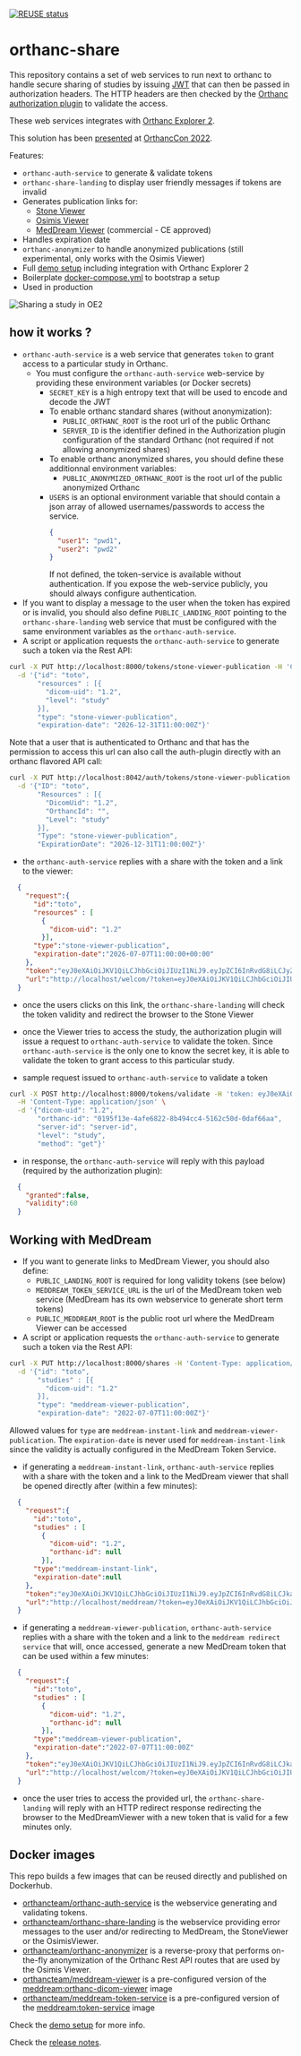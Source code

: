 <!--
SPDX-FileCopyrightText: 2022 - 2023 Orthanc Team SRL <info@orthanc.team>

SPDX-License-Identifier: CC-BY-4.0
-->

[![REUSE status](https://api.reuse.software/badge/github.com/orthanc-team/orthanc-share)](https://api.reuse.software/info/github.com/orthanc-team/orthanc-share)

# orthanc-share

This repository contains a set of web services to run next to orthanc to handle secure sharing of studies by issuing [JWT](https://jwt.io/) that can then be passed
in authorization headers.  The HTTP headers are then checked by the [Orthanc authorization plugin](https://book.orthanc-server.com/plugins/authorization.html) to validate the access.

These web services integrates with [Orthanc Explorer 2](https://book.orthanc-server.com/plugins/orthanc-explorer-2.html).

This solution has been [presented](https://orthanc.team/files/doc/OrthancCon2022-Sharing-DICOM-studies-with-Orthanc.pdf) at [OrthancCon 2022](https://www.orthanc-server.com/static.php?page=orthanc-con-2022).

Features:
- `orthanc-auth-service` to generate & validate tokens
- `orthanc-share-landing` to display user friendly messages if tokens are invalid
- Generates publication links for:
  - [Stone Viewer](https://www.orthanc-server.com/static.php?page=stone-web-viewer)
  - [Osimis Viewer](https://book.orthanc-server.com/plugins/osimis-webviewer.html)
  - [MedDream Viewer](https://www.softneta.com/online-dicom-viewer/) (commercial - CE approved)
- Handles expiration date
- `orthanc-anonymizer` to handle anonymized publications (still experimental, only works with the Osimis Viewer)
- Full [demo setup](./demo-setup) including integration with Orthanc Explorer 2
- Boilerplate [docker-compose.yml](minimal-setup/docker-compose.yml) to bootstrap a setup
- Used in production


![Sharing a study in OE2](./demo-setup/doc/Share-study.gif)


## how it works ?

- `orthanc-auth-service` is a web service that generates `token` to grant access to a particular study in Orthanc.
  - You must configure the `orthanc-auth-service` web-service by providing these environment variables (or Docker secrets)
    - `SECRET_KEY` is a high entropy text that will be used to encode and decode the JWT
    - To enable orthanc standard shares (without anonymization):
      - `PUBLIC_ORTHANC_ROOT` is the root url of the public Orthanc
      - `SERVER_ID` is the identifier defined in the Authorization plugin configuration of the standard Orthanc (not required if not allowing anonymized shares)
    - To enable orthanc anonymized shares, you should define these additionnal environment variables:
      - `PUBLIC_ANONYMIZED_ORTHANC_ROOT` is the root url of the public anonymized Orthanc
    - `USERS` is an optional environment variable that should contain a json array of allowed usernames/passwords to access the service.
      ```json
      {
        "user1": "pwd1",
        "user2": "pwd2"
      }
      ```
      If not defined, the token-service is available without authentication.  If you expose the web-service publicly, you should always configure authentication.
- If you want to display a message to the user when the token has expired or is invalid, you should also define 
  `PUBLIC_LANDING_ROOT` pointing to the `orthanc-share-landing` web service that must be configured with the same
  environment variables as the `orthanc-auth-service`.
- A script or application requests the `orthanc-auth-service` to generate such a token via the Rest API:
```bash
curl -X PUT http://localhost:8000/tokens/stone-viewer-publication -H 'Content-Type: application/json' \
  -d '{"id": "toto",
       "resources" : [{
         "dicom-uid": "1.2",
         "level": "study"
       }],
       "type": "stone-viewer-publication", 
       "expiration-date": "2026-12-31T11:00:00Z"}'
```
  Note that a user that is authenticated to Orthanc and that has the permission to access this url can also call
  the auth-plugin directly with an orthanc flavored API call:
```bash
curl -X PUT http://localhost:8042/auth/tokens/stone-viewer-publication -H 'Content-Type: application/json' \
  -d '{"ID": "toto",
       "Resources" : [{
         "DicomUid": "1.2",
         "OrthancId": "",
         "Level": "study"
       }],
       "Type": "stone-viewer-publication", 
       "ExpirationDate": "2026-12-31T11:00:00Z"}'
```


- the `orthanc-auth-service` replies with a share with the token and a link to the viewer:
```json
  {
    "request":{
      "id":"toto",
      "resources" : [
        {
          "dicom-uid": "1.2"
        }],  
      "type":"stone-viewer-publication",
      "expiration-date":"2026-07-07T11:00:00+00:00"
    },
    "token":"eyJ0eXAiOiJKV1QiLCJhbGciOiJIUzI1NiJ9.eyJpZCI6InRvdG8iLCJyZXNvdXJjZXMiOlt7ImRpY29tX3VpZCI6IjEuMiIsIm9ydGhhbmNfaWQiOm51bGwsInVybCI6bnVsbCwibGV2ZWwiOiJzdHVkeSJ9XSwidHlwZSI6InN0b25lLXZpZXdlci1wdWJsaWNhdGlvbiIsImV4cGlyYXRpb25fZGF0ZSI6IjIwMjYtMTItMzFUMTE6MDA6MDArMDA6MDAifQ.RlB9x56eQSaJNt3t4hDxAHdM7BhBbah5CWWBBZQf7x0",
    "url":"http://localhost/welcom/?token=eyJ0eXAiOiJKV1QiLCJhbGciOiJIUzI1NiJ9.eyJpZCI6InRvdG8iLCJyZXNvdXJjZXMiOlt7ImRpY29tX3VpZCI6IjEuMiIsIm9ydGhhbmNfaWQiOm51bGwsInVybCI6bnVsbCwibGV2ZWwiOiJzdHVkeSJ9XSwidHlwZSI6InN0b25lLXZpZXdlci1wdWJsaWNhdGlvbiIsImV4cGlyYXRpb25fZGF0ZSI6IjIwMjYtMTItMzFUMTE6MDA6MDArMDA6MDAifQ.RlB9x56eQSaJNt3t4hDxAHdM7BhBbah5CWWBBZQf7x0"
  }
```
- once the users clicks on this link, the `orthanc-share-landing` will check the token validity and redirect the browser
  to the Stone Viewer
- once the Viewer tries to access the study, the authorization plugin will issue a request to `orthanc-auth-service` to validate the token.
  Since `orthanc-auth-service` is the only one to know the secret key, it is able to validate the token to grant access to this particular study.

- sample request issued to `orthanc-auth-service` to validate a token
```bash
curl -X POST http://localhost:8000/tokens/validate -H 'token: eyJ0eXAiOiJKV1QiLCJhbGciOiJIUzI1NiJ9.eyJpZCI6InRvdG8iLCJyZXNvdXJjZXMiOlt7ImRpY29tX3VpZCI6IjEuMiIsIm9ydGhhbmNfaWQiOm51bGwsInVybCI6bnVsbCwibGV2ZWwiOiJzdHVkeSJ9XSwidHlwZSI6InN0b25lLXZpZXdlci1wdWJsaWNhdGlvbiIsImV4cGlyYXRpb25fZGF0ZSI6IjIwMjYtMTItMzFUMTE6MDA6MDArMDA6MDAifQ.RlB9x56eQSaJNt3t4hDxAHdM7BhBbah5CWWBBZQf7x0' \
  -H 'Content-Type: application/json' \
  -d '{"dicom-uid": "1.2", 
       "orthanc-id": "0195f13e-4afe6822-8b494cc4-5162c50d-0daf66aa",
       "server-id": "server-id", 
       "level": "study", 
       "method": "get"}'
```
- in response, the `orthanc-auth-service` will reply with this payload (required by the authorization plugin):
```json
  {
    "granted":false,
    "validity":60
  }
```

## Working with MedDream

- If you want to generate links to MedDream Viewer, you should also define:
  - `PUBLIC_LANDING_ROOT` is required for long validity tokens (see below) 
  - `MEDDREAM_TOKEN_SERVICE_URL` is the url of the MedDream token web service (MedDream has its own webservice to generate short term tokens)
  - `PUBLIC_MEDDREAM_ROOT` is the public root url where the MedDream Viewer can be accessed 
- A script or application requests the `orthanc-auth-service` to generate such a token via the Rest API:
```bash
curl -X PUT http://localhost:8000/shares -H 'Content-Type: application/json' \
  -d '{"id": "toto",
       "studies" : [{
         "dicom-uid": "1.2"
       }],
       "type": "meddream-viewer-publication", 
       "expiration-date": "2022-07-07T11:00:00Z"}'
```
  Allowed values for `type` are `meddream-instant-link` and `meddream-viewer-publication`.  The `expiration-date` is 
  never used for `meddream-instant-link` since the validity is actually configured in the MedDream Token Service.
- if generating a `meddream-instant-link`, `orthanc-auth-service` replies with a share with the token and a link to the 
  MedDream viewer that shall be opened directly after (within a few minutes):
```json
  {
    "request":{
      "id":"toto",
      "studies" : [
        {
          "dicom-uid": "1.2",
          "orthanc-id": null
        }],  
      "type":"meddream-instant-link",
      "expiration-date":null
    },
    "token":"eyJ0eXAiOiJKV1QiLCJhbGciOiJIUzI1NiJ9.eyJpZCI6InRvdG8iLCJkaWNvbV91aWQiOiIxLjIiLCJvcnRoYW5jX2lkIjoiMDE5NWYxM2UtNGFmZTY4MjItOGI0OTRjYzQtNTE2MmM1MGQtMGRhZjY2YWEiLCJ0eXBlIjoib3NpbWlzLXZpZXdlci1wdWJsaWNhdGlvbiIsImV4cGlyYXRpb25fZGF0ZSI6IjIwMjItMDctMDdUMTE6MDA6MDArMDA6MDAifQ.8mzvYXCrjhM8OWPhu5HQJbEtCO9y6XyFqV-Ak1n-9Tw",
    "url":"http://localhost/meddream/?token=eyJ0eXAiOiJKV1QiLCJhbGciOiJIUzI1NiJ9.eyJpZCI6InRvdG8iLCJkaWNvbV91aWQiOiIxLjIiLCJvcnRoYW5jX2lkIjoiMDE5NWYxM2UtNGFmZTY4MjItOGI0OTRjYzQtNTE2MmM1MGQtMGRhZjY2YWEiLCJ0eXBlIjoib3NpbWlzLXZpZXdlci1wdWJsaWNhdGlvbiIsImV4cGlyYXRpb25fZGF0ZSI6IjIwMjItMDctMDdUMTE6MDA6MDArMDA6MDAifQ.8mzvYXCrjhM8OWPhu5HQJbEtCO9y6XyFqV-Ak1n-9Tw"
  }
```
- if generating a `meddream-viewer-publication`, `orthanc-auth-service` replies with a share with the token and a link to the `meddream redirect service` that will, once accessed, generate a new MedDream token that can be used within a few minutes:
```json
  {
    "request":{
      "id":"toto",
      "studies" : [
        {
          "dicom-uid": "1.2",
          "orthanc-id": null
        }],  
      "type":"meddream-viewer-publication",
      "expiration-date":"2022-07-07T11:00:00Z"
    },
    "token":"eyJ0eXAiOiJKV1QiLCJhbGciOiJIUzI1NiJ9.eyJpZCI6InRvdG8iLCJkaWNvbV91aWQiOiIxLjIiLCJvcnRoYW5jX2lkIjoiMDE5NWYxM2UtNGFmZTY4MjItOGI0OTRjYzQtNTE2MmM1MGQtMGRhZjY2YWEiLCJ0eXBlIjoib3NpbWlzLXZpZXdlci1wdWJsaWNhdGlvbiIsImV4cGlyYXRpb25fZGF0ZSI6IjIwMjItMDctMDdUMTE6MDA6MDArMDA6MDAifQ.8mzvYXCrjhM8OWPhu5HQJbEtCO9y6XyFqV-Ak1n-9Tw",
    "url":"http://localhost/welcom/?token=eyJ0eXAiOiJKV1QiLCJhbGciOiJIUzI1NiJ9.eyJpZCI6InRvdG8iLCJkaWNvbV91aWQiOiIxLjIiLCJvcnRoYW5jX2lkIjoiMDE5NWYxM2UtNGFmZTY4MjItOGI0OTRjYzQtNTE2MmM1MGQtMGRhZjY2YWEiLCJ0eXBlIjoib3NpbWlzLXZpZXdlci1wdWJsaWNhdGlvbiIsImV4cGlyYXRpb25fZGF0ZSI6IjIwMjItMDctMDdUMTE6MDA6MDArMDA6MDAifQ.8mzvYXCrjhM8OWPhu5HQJbEtCO9y6XyFqV-Ak1n-9Tw"
  }
```
- once the user tries to access the provided url, the `orthanc-share-landing` will reply with an HTTP redirect response redirecting the browser to the MedDreamViewer with a new token that is valid for a few minutes only.


## Docker images

This repo builds a few images that can be reused directly and published on Dockerhub.

- [orthancteam/orthanc-auth-service](https://hub.docker.com/repository/docker/orthancteam/orthanc-auth-service) is the webservice generating and validating tokens.
- [orthancteam/orthanc-share-landing](https://hub.docker.com/repository/docker/orthancteam/orthanc-share-landing) is the webservice providing error messages to the user and/or redirecting to MedDream, the StoneViewer or the OsimisViewer.
- [orthancteam/orthanc-anonymizer](https://hub.docker.com/repository/docker/orthancteam/orthanc-anonymizer) is a reverse-proxy that performs on-the-fly anonymization of the Orthanc Rest API routes that are used by the Osimis Viewer.
- [orthancteam/meddream-viewer](https://hub.docker.com/repository/docker/orthancteam/meddream-viewer) is a pre-configured version of the [meddream:orthanc-dicom-viewer](https://hub.docker.com/r/meddream/orthanc-dicom-viewer) image
- [orthancteam/meddream-token-service](https://hub.docker.com/repository/docker/orthancteam/meddream-token-service) is a pre-configured version of the [meddream:token-service](https://hub.docker.com/r/meddream/token-service) image

Check the [demo setup](./demo-setup/) for more info.

Check the [release notes](release-notes.md).